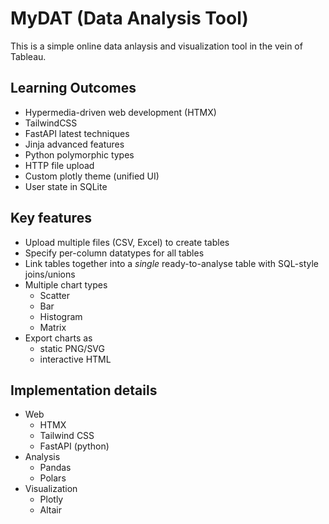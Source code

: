 # MyDAT (Data Analysis Tool)

This is a simple online data anlaysis and visualization tool in the vein of Tableau.

## Learning Outcomes

- Hypermedia-driven web development (HTMX)
- TailwindCSS
- FastAPI latest techniques
- Jinja advanced features
- Python polymorphic types
- HTTP file upload
- Custom plotly theme (unified UI)
- User state in SQLite

## Key features

- Upload multiple files (CSV, Excel) to create tables
- Specify per-column datatypes for all tables
- Link tables together into a *single* ready-to-analyse table with SQL-style joins/unions
- Multiple chart types
  - Scatter
  - Bar
  - Histogram
  - Matrix
- Export charts as
  - static PNG/SVG
  - interactive HTML

## Implementation details

- Web
  - HTMX
  - Tailwind CSS
  - FastAPI (python)
- Analysis
  - Pandas
  - Polars
- Visualization
  - Plotly
  - Altair
